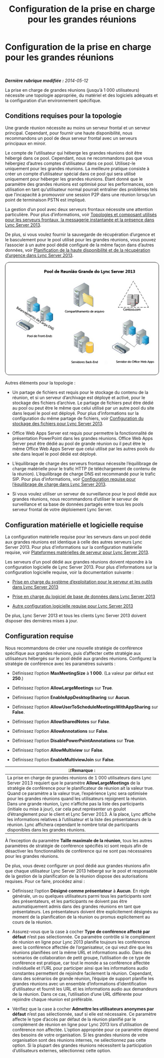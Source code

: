 ﻿---
title: Configuration de la prise en charge pour les grandes réunions
TOCTitle: Configuration de la prise en charge pour les grandes réunions
ms:assetid: 8e22d34b-b395-408d-9d48-8f2a3abe9513
ms:mtpsurl: https://technet.microsoft.com/fr-fr/library/JJ205074(v=OCS.15)
ms:contentKeyID: 49298028
ms.date: 07/21/2017
mtps_version: v=OCS.15
ms.translationtype: HT
---

# Configuration de la prise en charge pour les grandes réunions

 

_**Dernière rubrique modifiée :** 2014-05-12_

La prise en charge de grandes réunions (jusqu’à 1 000 utilisateurs) nécessite une topologie appropriée, du matériel et des logiciels adéquats et la configuration d’un environnement spécifique.

## Conditions requises pour la topologie

Une grande réunion nécessite au moins un serveur frontal et un serveur principal. Cependant, pour fournir une haute disponibilité, nous recommandons un pool de deux serveur frontal avec un serveurs principaux en miroir.

Le compte de l’utilisateur qui héberge les grandes réunions doit être hébergé dans ce pool. Cependant, nous ne recommandons pas que vous hébergiez d’autres comptes d’utilisateur dans ce pool. Utilisez-le uniquement pour les grandes réunions. La meilleure pratique consiste à créer un compte d’utilisateur spécial dans ce pool qui sera utilisé uniquement pour héberger les grandes réunions. Étant donné que le paramètre des grandes réunions est optimisé pour les performances, son utilisation en tant qu’utilisateur normal pourrait entraîner des problèmes tels que l’incapacité à promouvoir une session P2P dans une réunion lorsqu’un point de terminaison PSTN est impliqué.

La gestion d’un pool avec deux serveurs frontaux nécessite une attention particulière. Pour plus d’informations, voir [Topologies et composant utilisés pour les serveurs frontaux, la messagerie instantanée et la présence dans Lync Server 2013](lync-server-2013-topologies-and-components-for-front-end-servers-instant-messaging-and-presence.md).

De plus, si vous voulez fournir la sauvegarde de récupération d’urgence et le basculement pour le pool utilisé pour les grandes réunions, vous pouvez l’associer à un autre pool dédié configuré de la même façon dans d’autres données, voir [Planification de la haute disponibilité et de la récupération d’urgence dans Lync Server 2013](lync-server-2013-planning-for-high-availability-and-disaster-recovery.md).

![Configuration de pool de grandes réunions](images/JJ205074.ee00e1c0-c3b2-464d-aa89-a1e877cd034d(OCS.15).jpg "Configuration de pool de grandes réunions")

Autres éléments pour la topologie :

  - Un partage de fichiers est requis pour le stockage du contenu de la réunion, et si un serveur d’archivage est déployé et activé, pour le stockage des fichiers d’archive. Le partage de fichiers peut être dédié au pool ou peut être le même que celui utilisé par un autre pool du site dans lequel le pool est déployé. Pour plus d’informations sur la configuration du même partage de fichiers, voir [Configuration du stockage des fichiers pour Lync Server 2013](lync-server-2013-configure-dfs-file-storage.md).

  - Office Web Apps Server est requis pour permettre la fonctionnalité de présentation PowerPoint dans les grandes réunions. Office Web Apps Server peut être dédié au pool de grande réunion ou il peut être le même Office Web Apps Server que celui utilisé par les autres pools du site dans lequel le pool dédié est déployé.

  - L’équilibrage de charge des serveurs frontaux nécessite l’équilibrage de charge matérielle pour le trafic HTTP (le téléchargement de contenu de la réunion). L’équilibrage de charge DNS est recommandé pour le trafic SIP. Pour plus d’informations, voir [Configuration requise pour l’équilibrage de charge dans Lync Server 2013](lync-server-2013-load-balancing-requirements.md).

  - Si vous voulez utiliser un serveur de surveillance pour le pool dédié aux grandes réunions, nous recommandons d’utiliser le serveur de surveillance et sa base de données partagés entre tous les pools serveur frontal de votre déploiement Lync Server.

## Configuration matérielle et logicielle requise

La configuration matérielle requise pour les serveurs dans un pool dédié aux grandes réunions est identique à celle des autres serveurs Lync Server 2013. Pour plus d’informations sur la configuration matérielle requise, voir [Plateformes matérielles de serveur pour Lync Server 2013](lync-server-2013-server-hardware-platforms.md).

Les serveurs d’un pool dédié aux grandes réunions doivent répondre à la configuration logicielle de Lync Server 2013. Pour plus d’informations sur la configuration logicielle requise, voir la documentation suivante :

  - [Prise en charge du système d’exploitation pour le serveur et les outils dans Lync Server 2013](lync-server-2013-server-and-tools-operating-system-support.md)

  - [Prise en charge du logiciel de base de données dans Lync Server 2013](lync-server-2013-database-software-support.md)

  - [Autre configuration logicielle requise pour Lync Server 2013](lync-server-2013-additional-software-requirements.md)

De plus, Lync Server 2013 et tous les clients Lync Server 2013 doivent disposer des dernières mises à jour.

## Configuration requise

Nous recommandons de créer une nouvelle stratégie de conférence spécifique aux grandes réunions, puis d’affecter cette stratégie aux utilisateurs hébergés sur le pool dédié aux grandes réunions. Configurez la stratégie de conférence avec les paramètres suivants :

  - Définissez l’option **MaxMeetingSize** à **1 000**. (La valeur par défaut est **250**.)

  - Définissez l’option **AllowLargeMeetings** sur **True**.

  - Définissez l’option **EnableAppDesktopSharing** sur **Aucun**.

  - Définissez l’option **AllowUserToScheduleMeetingsWithAppSharing** sur **False**.

  - Définissez l’option **AllowSharedNotes** sur **False**.

  - Définissez l’option **AllowAnnotations** sur **False**.

  - Définissez l’option **DisablePowerPointAnnotations** sur **True**.

  - Définissez l’option **AllowMultiview** sur **False**.

  - Définissez l’option **EnableMultiviewJoin** sur **False**.

<table>
<thead>
<tr class="header">
<th><img src="images/Gg398920.note(OCS.15).gif" title="note" alt="note" />Remarque :</th>
</tr>
</thead>
<tbody>
<tr class="odd">
<td>La prise en charge de grandes réunions de 1 000 utilisateurs dans Lync Server 2013 requiert que le paramètre <strong>AllowLargeMeetings</strong> de la stratégie de conférence pour le planificateur de réunion ait la valeur true. Quand ce paramètre a la valeur true, l’expérience Lync sera optimisée pour les grandes réunions quand les utilisateurs rejoignent la réunion. Dans une grande réunion, Lync n’affiche pas la liste des participants (initiale ou mise à jour), car cela peut représenter un goulot d’étranglement pour le client et Lync Server 2013. À la place, Lync affiche les informations relatives à l’utilisateur et la liste des présentateurs de la réunion. Lync affichera cependant le nombre total de participants disponibles dans les grandes réunions.</td>
</tr>
</tbody>
</table>


À l’exception du paramètre **Taille maximale de la réunion**, tous les autres paramètres de stratégie de conférence spécifiés ici sont requis afin de désactiver les fonctionnalités de conférence qui ne sont pas nécessaires pour les grandes réunions.

De plus, vous devez configurer un pool dédié aux grandes réunions afin que chaque utilisateur Lync Server 2013 hébergé sur le pool et responsable de la gestion de la planification de la réunion dispose des autorisations requises. Pour ce faire, procédez ainsi :

  - Définissez l’option **Désigné comme présentateur** à **Aucun**. En règle générale, un ou quelques utilisateurs parmi tous les participants sont des présentateurs, et les participants ne doivent pas être automatiquement admis dans des grandes réunions en tant que présentateurs. Les présentateurs doivent être explicitement désignés au moment de la planification de la réunion ou promus explicitement au cours de la réunion.

  - Assurez-vous que la case à cocher **Type de conférence affecté par défaut** n’est pas sélectionnée. Ce paramètre contrôle si le complément de réunion en ligne pour Lync 2013 planifie toujours les conférences avec la conférence affectée de l’organisateur, ce qui veut dire que les réunions planifiées ont la même URL et informations audio. Dans des scénarios de collaboration de petit groupe, l’utilisation de ce type de conférence est pratique, car tout le monde a sa conférence affectée individuelle et l’URL pour participer ainsi que les informations audio constantes permettent de rejoindre facilement la réunion. Cependant, dans des scénarios de grande réunion, l’équipe de support planifie les grandes réunions avec un ensemble d’informations d’identification d’utilisateur et fournit les URL et les informations audio aux demandeurs de la réunion. Dans ce cas, l’utilisation d’une URL différente pour rejoindre chaque réunion est préférable.

  - Vérifiez que la case à cocher **Admettre les utilisateurs anonymes par défaut** n’est pas sélectionnée, sauf si elle est nécessaire. Ce paramètre affecte le type d’accès par défaut de la réunion planifié par le complément de réunion en ligne pour Lync 2013 lors d’utilisation de conférence non affectée. L’option appropriée pour ce paramètre dépend des besoins de votre organisation. Si les grandes réunions de votre organisation sont des réunions internes, ne sélectionnez pas cette option. Si la plupart des grandes réunions nécessitent la participation d’utilisateurs externes, sélectionnez cette option.

